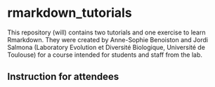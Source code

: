 # rmarkdown_tutorials

This repository (will) contains two tutorials and one exercise to learn Rmarkdown. They were created by Anne-Sophie Benoiston and Jordi Salmona (Laboratory Evolution et Diversité Biologique, Université de Toulouse) for a course intended for students and staff from the lab.

## Instruction for attendees



